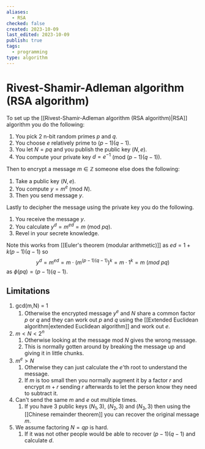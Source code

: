 ```yaml
---
aliases:
  - RSA
checked: false
created: 2023-10-09
last_edited: 2023-10-09
publish: true
tags:
  - programming
type: algorithm
---
```

# Rivest-Shamir-Adleman algorithm (RSA algorithm)

To set up the [[Rivest-Shamir-Adleman algorithm (RSA algorithm)|RSA]] algorithm you do the following:

1. You pick 2 n-bit random primes $p$ and $q$.
3. You choose $e$ relatively prime to $(p-1)(q-1)$.
4. You let $N = pq$ and you publish the public key $(N,e)$.
5. You compute your private key $d = e^{-1}$ (mod $(p-1)(q-1)$).

Then to encrypt a message $m \in \mathbb{Z}$ someone else does the following:

1. Take a public key $(N,e)$.
2. You compute $y = m^e$ (mod $N$).
3. Then you send message $y$.

Lastly to decipher the message using the private key you do the following.

1. You receive the message $y$.
2. You calculate $y^d = m^{ed} = m$ (mod $pq$).
3. Revel in your secrete knowledge.

Note this works from [[Euler's theorem (modular arithmetic)]] as $ed = 1 + k(p-1)(q-1)$ so
$$ y^d = m^{ed} = m \cdot (m^{(p-1)(q-1)})^k = m \cdot 1^k = m \ (mod \ pq)$$
as $\phi(pq) = (p-1)(q-1)$.

## Limitations

1. gcd(m,N) = 1
	1. Otherwise the encrypted message $y^e$ and $N$ share a common factor $p$ or $q$ and they can work out $p$ and $q$ using the [[Extended Euclidean algorithm|extended Euclidean algorithm]] and work out $e$.
2. $m < N < 2^n$
	1. Otherwise looking at the message mod $N$ gives the wrong message.
	2. This is normally gotten around by breaking the message up and giving it in little chunks.
3. $m^e > N$
	1. Otherwise they can just calculate the $e$'th root to understand the message.
	2. If $m$ is too small then you normally augment it by a factor $r$ and encrypt $m + r$ sending $r$ afterwards to let the person know they need to subtract it.
4. Can't send the same $m$ and $e$ out multiple times.
	1. If you have 3 public keys $(N_1, 3)$, $(N_2, 3)$ and $(N_3,3)$ then using the [[Chinese remainder theorem]] you can recover the original message $m$.
5. We assume factoring $N = qp$ is hard.
	1. If it was not other people would be able to recover $(p-1)(q-1)$ and calculate $d$.
